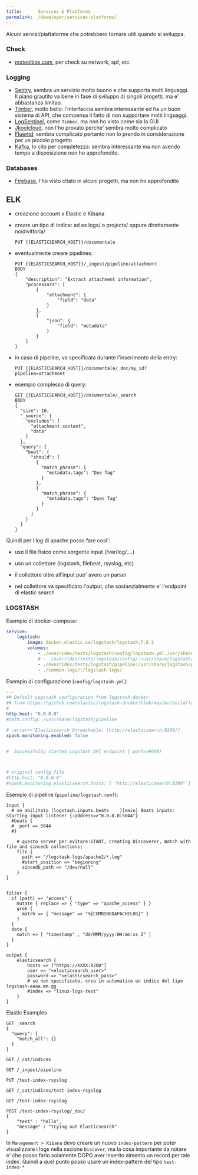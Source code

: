 ```yaml
---
title:      Services & Platforms
permalink:  /developer/services-platforms/
---
```



Alcuni servizi/piattatorme che potrebbero tornare utili quando si sviluppa.

### Check

- [mxtoolbox.com](https://mxtoolbox.com/SuperTool.aspx?action=dns%3alogotel.it&run=networktools), per check su network, spf, etc.


### Logging

- [Sentry](https://sentry.io/welcome/), sembra un servizio molto buono e che supporta molti linguaggi. Il piano grautito va bene in fase di sviluppo di singoli progetti, ma e' abbastanza limitao.
- [Timber](https://timber.io/), molto bello: l'interfaccia sembra interessante ed ha un buon sistema di API, che compensa il fatto di non supportare molti linguaggi.
- [LogSentinel](https://logsentinel.com/), come `Timber`, ma non ho visto come sia la GUI
- [Jkoolcloud](https://www.jkoolcloud.com/product/jkql-query-language/), non l'ho provato perche' sembra molto complicato
- [Fluentd](https://www.fluentd.org/), sembra complicato pertanto non lo prendo in considerazione per un piccolo progetto
- [Kafka](https://kafka.apache.org/index.html), lo cito per completezza: sembra interessante ma non avendo tempo a disposizione non ho approfondito.


### Databases

- [Firebase](https://firebase.google.com/), l'ho visto citato in alcuni progetti, ma non ho approfondito



ELK
---

- creazione account x Elastic e Kibana

- creare un tipo di indice: ad es logs/ o projects/ oppure direttamente noidivittoria/
    ```` 
    PUT {{ELASTICSEARCH_HOST}}/documentale
    ````
  
- eventualmente creare pipelines:
    ````
    PUT {{ELASTICSEARCH_HOST}}/_ingest/pipeline/attachment
    BODY
    {
        "description": "Extract attachment information",
        "processors": [
            {
                "attachment": {
                    "field": "data"
                }
            },
            {
                "json": {
                    "field": "metadata"
                }
            }
        ]
    }
    ````
  
- in caso di pipeline, va specificata durante l'inserimento della entry:
    ````
    PUT {{ELASTICSEARCH_HOST}}/documentale/_doc/my_id?pipeline=attachment
    ````
  
- esempio complesso di query:
    ````
    GET {{ELASTICSEARCH_HOST}}/documentale/_search
    BODY 
    {
      "size": 10,
      "_source": {
        "excludes": [
          "attachment.content",
          "data"
        ]
      },
      "query": {
        "bool": {
          "should": [
            {
              "match_phrase": {
                "metadata.tags": "Due Tag"
              }
            },
            {
              "match_phrase": {
                "metadata.tags": "Dues Tag"
              }
            }
          ]
        }
      }
    }
    ````
  
Quindi per i log di apache posso fare cosi':

- uso il file fisico come sorgente input (/var/log/....)

- uso un collettore (logstash, filebeat, rsyslog, etc)

- il collettore oltre all'input puo' avere un parser

- nel collettore va specificato l'output, che sostanzialmente e' l'endpoint di elastic search



### LOGSTASH

Esempio di docker-compose:

````yaml
service:
    logstash:
        image: docker.elastic.co/logstash/logstash:7.6.2
        volumes:
            - ./overrides/tests/logstash/config/logstash.yml:/usr/share/logstash/config/logstash.yml:ro
            # - ./overrides/tests/logstash/config/:/usr/share/logstash/config/:ro
            - ./overrides/tests/logstash/pipeline:/usr/share/logstash/pipeline:ro
            - ./common-logs/:/logstash-logs/
````

Esempio di configurazione (`config/logstash.yml`):

````yaml
---
## Default Logstash configuration from logstash-docker.
## from https://github.com/elastic/logstash-docker/blob/master/build/logstash/config/logstash-oss.yml
#
http.host: "0.0.0.0"
#path.config: /usr/share/logstash/pipeline

# :error=>"Elasticsearch Unreachable: [http://elasticsearch:9200/]
xpack.monitoring.enabled: false


#  Successfully started Logstash API endpoint {:port=>9600}



# original config file
#http.host: "0.0.0.0"
#xpack.monitoring.elasticsearch.hosts: [ "http://elasticsearch:9200" ]
````

Esempio di pipeline (`pipeline/logstash.conf`):

````smartyconfig
input {
  # se abilitato [logstash.inputs.beats    ][main] Beats inputs: Starting input listener {:address=>"0.0.0.0:5044"}
  #beats {
  #  port => 5044
  #}

    # questo server per evitare:START, creating Discoverer, Watch with file and sincedb collections;
    file {
      path => "/logstash-logs/apache2/*.log"
      #start_position => "beginning"
      sincedb_path => "/dev/null"
    }
}


filter {
  if [path] =~ "access" {
    mutate { replace => { "type" => "apache_access" } }
    grok {
      match => { "message" => "%{COMBINEDAPACHELOG}" }
    }
  }
  date {
    match => [ "timestamp" , "dd/MMM/yyyy:HH:mm:ss Z" ]
  }
}

output {
    elasticsearch {
        hosts => ["https://XXXX:9200"]
        user => "<elasticsearch_user>"
        password => "<elasticsearch_pass>"
        # se non specificato, crea in automatico un indice del tipo logstash-aaaa.mm.gg
        #index => "linux-logs-test"
    }
}
````


Elastic Examples

````
GET _search
{
  "query": {
    "match_all": {}
  }
}

GET /_cat/indices

GET /_ingest/pipeline

PUT /test-index-rsyslog

GET /_cat/indices/test-index-rsyslog

GET /test-index-rsyslog

POST /test-index-rsyslog/_doc/
{
    "test" : "hello",
    "message" : "trying out Elasticsearch"
}
````

In `Management > Kibana` devo creare un nuovo `index-pattern` per poter visualizzare i logs nella sezione `Discover`,
ma la cosa importante da notare e' che posso farlo solamente DOPO aver inserito almento un record per tale index.
Quindi a quel punto posso usare un index-pattern del tipo `test-index-*`

